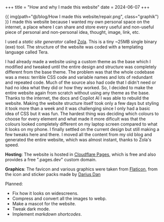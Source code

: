 +++
title = "How and why I made this website"
date = 2024-06-07
+++

{{ img(path="@/blog/How I made this website/repair.png", class="graphik") }} I made this website because I wanted my own personal space on the internet, a place where I can share and store every useful and non-useful piece of personal and non-personal idea, thought, image, link, etc.

I used a *static site generator* called [Zola](https://www.getzola.org/). This is a tiny ~25MB single binary (exe) tool. The structure of the website was coded with a templating language called Tera.

I had already made a website using a custom theme as the base which I modified and tweaked until the entire design and structure was completely different from the base theme. The problem was that the whole codebase was a mess: terrible CSS  code and variable names and lots of redundant and repeated code. Much of the source also had code that I didn't need or had no idea what they did or how they worked. 
So, I decided to make the entire website again from scratch without using any theme as the base. Thanks to the internet, the docs and Copilot AI I was able to rebuild the website. Making the website structure itself took only a few days but styling it took more than a week and it was challenging since I only had a basic idea of CSS but it was fun. The hardest thing was deciding which colours to choose for every element and what made it more dificult was that the colours looked completely different on my laptop screen compared to what it looks on my phone. I finally settled on the current design but still making a few tweaks here and there. I moved all the content from my old blog and generated the entire website, which was almost instant, thanks to Zola's speed.

**Hosting**: The website is hosted in [Cloudflare Pages](https://pages.cloudflare.com/), which is free and also provides a free ".pages.dev" custom domain.

**Graphics**: The favicon and various graphics were taken from [Flaticon](https://www.flaticon.com/), from the icon and sticker packs made by [Darius Dan](https://www.flaticon.com/authors/darius-dan)

 Planned: 
- Fix how it looks on widescreens. 
- Compress and convert all the images to webp.
- Make a mascot for the website.
- Tweak dark mode.
- Implement *markdown shortcodes*.

<!--

1. Colour differences
-->

